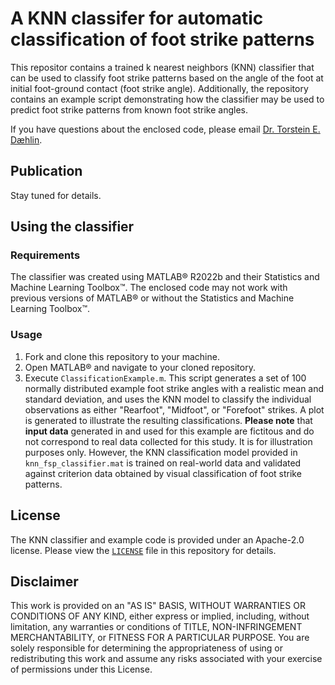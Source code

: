 # A KNN classifer for automatic classification of foot strike patterns
This repositor contains a trained k nearest neighbors (KNN) classifier that can be used to classify foot strike patterns based on the angle of the foot at initial foot-ground contact (foot strike angle). Additionally, the repository contains an example script demonstrating how the classifier may be used to predict foot strike patterns from known foot strike angles.

If you have questions about the enclosed code, please email [Dr. Torstein E. Dæhlin](mailto:daehlin@usf.edu).

## Publication
Stay tuned for details.

## Using the classifier
### Requirements
The classifier was created using MATLAB&reg; R2022b and their Statistics and Machine Learning Toolbox&trade;. The enclosed code may not work with previous versions of MATLAB&reg; or without the Statistics and Machine Learning Toolbox&trade;. 

### Usage
1. Fork and clone this repository to your machine.
2. Open MATLAB&reg; and navigate to your cloned repository.
3. Execute `ClassificationExample.m`. This script generates a set of 100 normally distributed example foot strike angles with a realistic mean and standard deviation, and uses the KNN model to classify the individual observations as either "Rearfoot", "Midfoot", or "Forefoot" strikes. A plot is generated to illustrate the resulting classifications. **Please note** that **input data** generated in and used for this example are fictitous and do not correspond to real data collected for this study. It is for illustration purposes only. However, the KNN classification model provided in `knn_fsp_classifier.mat` is trained on real-world data and validated against criterion data obtained by visual classification of foot strike patterns. 

## License
The KNN classifier and example code is provided under an Apache-2.0 license. Please view the [`LICENSE`](https://github.com/TorsteinDaehlin/KNNfootstrikepattern/blob/main/LICENSE) file in this repository for details.

## Disclaimer
This work is provided on an "AS IS" BASIS, WITHOUT WARRANTIES OR CONDITIONS OF ANY KIND, either express or implied, including, without limitation, any warranties or conditions of TITLE, NON-INFRINGEMENT MERCHANTABILITY, or FITNESS FOR A PARTICULAR PURPOSE. You are solely responsible for determining the appropriateness of using or redistributing this work and assume any risks associated with your exercise of permissions under this License.
